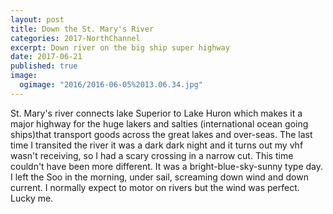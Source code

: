 ```yaml
---
layout: post
title: Down the St. Mary's River
categories: 2017-NorthChannel
excerpt: Down river on the big ship super highway
date: 2017-06-21
published: true
image:
  ogimage: "2016/2016-06-05%2013.06.34.jpg"
---
```


St. Mary's river connects lake Superior to Lake Huron which makes it a major highway for the huge lakers and salties (international ocean going ships)that transport goods across the great lakes and over-seas. The last time I transited the river it was a dark dark night and it turns out my vhf wasn't receiving, so I had a scary crossing in a narrow cut. This time couldn't have been more different. It was a bright-blue-sky-sunny type day. I left the Soo in the morning, under sail, screaming down wind and down current. I normally expect to motor on rivers but the wind was perfect. Lucky me.

